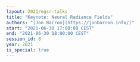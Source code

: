 ```yaml
---
layout: 2021/egsr-talks
title: "Keynote: Neural Radiance Fields"
authors: "[Jon Barron](https://jonbarron.info/)"
start: "2021-06-30 17:00:00 CEST"
end: "2021-06-30 18:00:00 CEST"
session_id: 8
year: 2021
is_special: true
---
```

